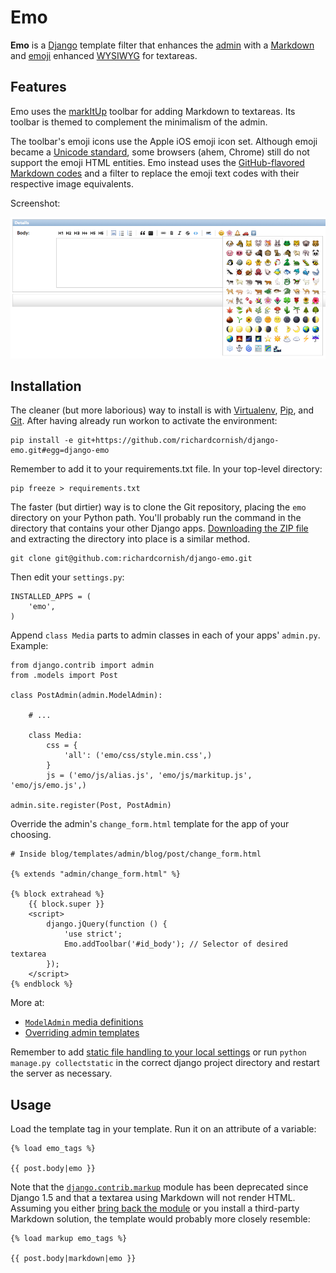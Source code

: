 # Emo

**Emo** is a [Django](http://www.djangoproject.com/) template filter that enhances the [admin](https://docs.djangoproject.com/en/1.5/intro/tutorial02/) with a [Markdown](http://daringfireball.net/projects/markdown/) and [emoji](http://en.wikipedia.org/wiki/Emoji) enhanced [WYSIWYG](http://en.wikipedia.org/wiki/WYSIWYG) for textareas.


## Features

Emo uses the [markItUp](http://markitup.jaysalvat.com/home/) toolbar for adding Markdown to textareas. Its toolbar is themed to complement the minimalism of the admin.

The toolbar's emoji icons use the Apple iOS emoji icon set. Although emoji became a [Unicode standard](http://www.fileformat.info/info/unicode/block/miscellaneous_symbols_and_pictographs/images.htm), some browsers (ahem, Chrome) still do not support the emoji HTML entities. Emo instead uses the [GitHub-flavored Markdown codes](http://www.emoji-cheat-sheet.com/) and a filter to replace the emoji text codes with their respective image equivalents.

Screenshot:

![Emo toolbar screenshot](screenshots/emo-toolbar.png)


## Installation

The cleaner (but more laborious) way to install is with [Virtualenv](http://www.virtualenv.org/), [Pip](http://www.pip-installer.org/), and [Git](http://git-scm.com/). After having already run workon to activate the environment:

```
pip install -e git+https://github.com/richardcornish/django-emo.git#egg=django-emo
```

Remember to add it to your requirements.txt file. In your top-level directory:

```
pip freeze > requirements.txt
```

The faster (but dirtier) way is to clone the Git repository, placing the `emo` directory on your Python path. You'll probably run the command in the directory that contains your other Django apps. [Downloading the ZIP file](https://github.com/richardcornish/django-emo/archive/master.zip) and extracting the directory into place is a similar method.

```
git clone git@github.com:richardcornish/django-emo.git
```

Then edit your `settings.py`:

```
INSTALLED_APPS = (
    'emo',
)
```

Append `class Media` parts to admin classes in each of your apps' `admin.py`. Example:

```
from django.contrib import admin
from .models import Post

class PostAdmin(admin.ModelAdmin):

    # ...

    class Media:
        css = {
            'all': ('emo/css/style.min.css',)
        }
        js = ('emo/js/alias.js', 'emo/js/markitup.js', 'emo/js/emo.js',)

admin.site.register(Post, PostAdmin)
```

Override the admin's `change_form.html` template for the app of your choosing.

```
# Inside blog/templates/admin/blog/post/change_form.html

{% extends "admin/change_form.html" %}

{% block extrahead %}
    {{ block.super }}
    <script>
        django.jQuery(function () {
            'use strict';
            Emo.addToolbar('#id_body'); // Selector of desired textarea
        });
    </script>
{% endblock %}
```

More at:

- [`ModelAdmin` media definitions](https://docs.djangoproject.com/en/dev/ref/contrib/admin/#modeladmin-media-definitions)
- [Overriding admin templates](https://docs.djangoproject.com/en/dev/ref/contrib/admin/#overriding-admin-templates)

Remember to add [static file handling to your local settings](https://docs.djangoproject.com/en/dev/ref/contrib/staticfiles/#static-file-development-view) or run `python manage.py collectstatic` in the correct django project directory and restart the server as necessary.


## Usage

Load the template tag in your template. Run it on an attribute of a variable:

```
{% load emo_tags %}

{{ post.body|emo }}
```

Note that the [`django.contrib.markup`](https://docs.djangoproject.com/en/1.5/ref/contrib/markup/) module has been deprecated since Django 1.5 and that a textarea using Markdown will not render HTML. Assuming you either [bring back the module](https://github.com/django/django/blob/1.5/django/contrib/markup/templatetags/markup.py) or you install a third-party Markdown solution, the template would probably more closely resemble:

```
{% load markup emo_tags %}

{{ post.body|markdown|emo }}
```